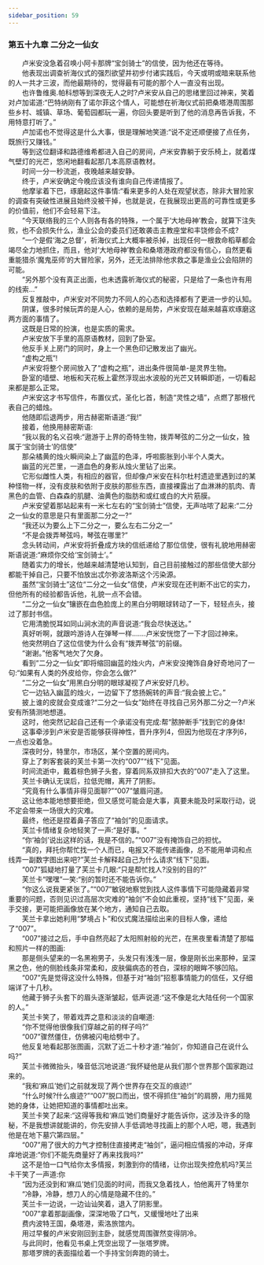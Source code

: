 ```yaml
---
sidebar_position: 59
---
```

### 第五十九章 二分之一仙女  


　　卢米安没急着召唤小阿卡那牌“宝剑骑士”的信使，因为他还在等待。  
　　他表现出调查祈海仪式的强烈欲望并初步付诸实践后，今天或明或暗来联系他的人一共才三波，而他最期待的，觉得最有可能的那个人一直没有出现。  
　　也许鲁维奥.帕科想等到深夜无人之时?卢米安从自己的思绪里回过神来，笑着对卢加诺道:“巴特纳刚有了诺尔菲这个情人，可能想在祈海仪式前把桑塔港周围那些乡村、城镇、草场、葡萄园都玩一遍，你回头要是听到了他的消息再告诉我，不用特意打听了。”  
　　卢加诺也不觉得这是什么大事，很是理解地笑道:“说不定还顺便接了点任务，既旅行又赚钱。”  
　　等到这位翻译和路德维希都进入自己的房间，卢米安靠躺于安乐椅上，就着煤气壁灯的光芒，悠闲地翻看起那几本高原语教材。  
　　时间一分一秒流逝，夜晚越来越安静。  
　　终于，卢米安确定今晚应该没有谁向自己传递情报了。  
　　他摩挲着下巴，琢磨起这件事情:“看来更多的人处在观望状态，除非大冒险家的调查有突破性进展且始终没被干掉，也就是说，在我展现出更高的可靠性或更多的价值前，他们不会轻易下注。  
　　“今天联络我的三个人则各有各的特殊，一个属于‘大地母神’教会，就算下注失败，也不会损失什么，渔业公会的委员们还敢袭击主教座堂和丰饶修会不成?  
　　“一个是假‘海之总督’，祈海仪式上大概率被杀掉，出现任何一根救命稻草都会竭尽全力地抓住，而且，他对‘大地母神’教会和桑塔港政府都没有信心，自然更看重能猎杀‘魔鬼巫师’的大冒险家，另外，还无法排除他求救之事是渔业公会陷阱的可能。  
　　“另外那个没有真正出面，也未透露祈海仪式的秘密，只是给了一条也许有用的线索…”  
　　反复推敲中，卢米安对不同势力不同人的心态和选择都有了更进一步的认知。  
　　阴谋，很多时候玩弄的是人心，依赖的是局势，卢米安现在越来越喜欢琢磨这两方面的事情了。  
　　这既是日常的扮演，也是实质的需求。  
　　卢米安放下手里的高原语教材，回到了卧室。  
　　他反手关上房门的同时，身上一个黑色印记散发出了幽光。  
　　“虚构之瓶”!  
　　卢米安将整个房间放入了“虚构之瓶”，进出条件很简单-是灵界生物。  
　　卧室的墙壁、地板和天花板上霍然浮现出水波般的光芒又转瞬即逝，一切看起来都是那么正常。  
　　卢米安这才书写信件，布置仪式，圣化匕首，制造“灵性之墙”，点燃了那根代表自己的蜡烛。  
　　他随即后退两步，用古赫密斯语道:“我!”  
　　接着，他换用赫密斯语:  
　　“我以我的名义召唤:“遨游于上界的奇特生物，拨弄琴弦的二分之一仙女，独属于‘宝剑骑士’的信使”  
　　那朵橘黄的烛火瞬间染上了幽蓝的色泽，呼啦膨胀到小半个人类大。  
　　幽蓝的光芒里，一道血色的身影从烛火里钻了出来。  
　　它形似雌性人类，有相应的器官，但却像卢米安在科尔杜村遗迹里遇到过的某种怪物一样，没有皮肤和依附于皮肤的那些东西，直接裸露出了血淋淋的肌肉、青黑色的血管、白森森的肌腱、油黄色的脂肪和或红或白的大片筋膜。  
　　卢米安望着那站起来有一米七左右的“宝剑骑士”信使，无声咕哝了起来:“二分之一仙女的意思是只有里面那二分之一?“  
　　“我还以为要么上下二分之一，要么左右二分之一”  
　　“不是会拨弄琴弦吗，琴弦在哪里?”  
　　念头转动间，卢米安将折叠成方块的信纸递给了那位信使，很有礼貌地用赫密斯语说道:“麻烦你交给‘宝剑骑士’。”  
　　随着实力的增长，他越来越清楚地认知到，自己目前接触过的那些信使大部分都能干掉自己，只要不怕放出忒尔弥波洛斯这个污染源。  
　　虽然“宝剑骑士”这位“二分之一仙女”信使，卢米安现在还判断不出它的实力，但他所有的经验都告诉他，礼貌一点不会错。  
　　“二分之一仙女”镶嵌在血色脸庞上的黑白分明眼球转动了一下，轻轻点头，接过了那封书信。  
　　它用清脆悦耳如同山涧水流的声音说道:“我会尽快送达。”  
　　真好听啊，就跟吟游诗人在弹琴一样…….卢米安恍惚了一下才回过神来。  
　　他突然明白了这位信使为什么会有“拨弄琴弦”的前缀。  
　　“谢谢。”他客气地欠了欠身。  
　　看到“二分之一仙女”即将缩回幽蓝的烛火内，卢米安没掩饰自身好奇地问了一句:“如果有人类的外皮给你，你会怎么做?”  
　　“二分之一仙女”用黑白分明的眼球凝视了卢米安好几秒。  
　　它一边钻入幽蓝的烛火，一边留下了悠扬婉转的声音:“我会披上它。”  
　　披上谁的皮就会变成谁?“二分之一仙女”始终在寻找自己另外那二分之一?卢米安有所猜测地想道。  
　　这时，他突然记起自己还有一个承诺没有完成:帮“脓肿断手”找到它的身体!  
　　这事牵涉到卢米安是否能够获得神性，晋升序列4，但因为他现在才序列6，一点也没着急。  
　　深夜时分，特里尔，市场区，某个空置的房间内。  
　　穿上了刺客套装的芙兰卡第一次约“007”“线下”见面。  
　　时间流逝中，戴着棕色狮子头套，穿着同系双排扣大衣的“007”走入了这里。  
　　芙兰卡确认无误后，拉低兜帽，离开了阴影。  
　　“究竟有什么事情非得见面聊?”“007”皱眉问道。  
　　这让他本能地想要拒绝，但又感觉可能会是大事，真要未能及时采取行动，说不定会带来一场很大的灾难。  
　　最终，他还是捏着鼻子答应了“袖剑”的见面请求。  
　　芙兰卡情绪复杂地轻笑了一声:“是好事。“  
　　“你‘袖剑’说出这样的话，我是不信的。”“007”没有掩饰自己的担忧。  
　　“真的，拜托你帮忙找一个人而已，电报又不能传递画像，总不能用单词和点线弄一副数字图出来吧?”芙兰卡解释起自己为什么请求“线下”见面。  
　　“007”狐疑地打量了芙兰卡几眼:“只是帮忙找人?没别的目的?”  
　　芙兰卡“嘿嘿”一笑:“别的暂时还不能告诉你。”  
　　“你这么说我更紧张了。”“007”敏锐地察觉到找人这件事情下可能隐藏着非常重要的问题，否则见识过高层次灾难的“袖剑”不会如此重视，坚持“线下”见面，亲手交接，更可能把画像放在某个地方，通知自己去取。  
　　芙兰卡拿出她利用“梦境占卜”和仪式魔法描绘出来的目标人像，递给了“007”。  
　　“007”接过之后，手中自然亮起了太阳照射般的光芒，在黑夜里看清楚了那幅和照片一样的图画:  
　　那是侧头望来的一名黑袍男子，头发只有浅浅一层，像是刚长出来那种，呈深黑之色，他的侧脸线条非常柔和，皮肤偏病态的苍白，深棕的眼眸不够凹陷。  
　　“007”先是觉得这没什么特殊，但基于对“袖剑”招惹事情能力的信任，又仔细端详了十几秒。  
　　他藏于狮子头套下的眉头逐渐皱起，低声说道:“这不像是北大陆任何一个国家的人。”  
　　芙兰卡笑了，带着戏弄之意和淡淡的自嘲道:  
　　“你不觉得他很像我们穿越之前的样子吗?”  
　　“007”骤然僵住，仿佛被闪电给劈中了。  
　　他反复地看起那张图画，沉默了近二十秒才道:“袖剑’，你知道自己在说什么吗?”  
　　芙兰卡微微抬头，嗓音低沉地说道:“我怀疑他是从我们那个世界那个国家跑过来的。  
　　“我和‘麻瓜’她们之前就发现了两个世界存在交互的痕迹!”  
　　“什么时候?什么痕迹?”“007”脱口而出，恨不得抓住“袖剑”的肩膀，用力摇晃她的身体，让她把知道的事情都吐出来。  
　　芙兰卡笑了起来:“这得等我和‘麻瓜’她们商量好才能告诉你，这涉及许多的隐秘，不是我想讲就能讲的，你先安排人手低调地寻找画上的那个人吧，嗯，我遇到他是在地下墓穴第四层。”  
　　“007”用了很大的力气才控制住直接拷走“袖剑”，逼问相应情报的冲动，牙痒痒地说道:“你们不能先商量好了再来找我吗?”  
　　这不是怕一口气给你太多情报，刺激到你的情绪，让你出现失控危机吗?芙兰卡干笑了一声道:你  
　　“因为还没到和‘麻瓜’她们见面的时间，而我又急着找人，怕他离开了特里尔  
　　“冷静，冷静，想刀人的心情是隐藏不住的。”  
　　芙兰卡一边说，一边讪讪笑着，退入了阴影里。  
　　“007”拿着那副画像，深深地吸了口气，又缓慢地吐了出来  
　　费内波特王国，桑塔港，索洛旅馆内。  
　　用过早餐的卢米安刚回到主卧，就感觉周围骤然变得阴冷。  
　　与此同时，他看见书桌上凭空出现了一张塔罗牌。  
　　那塔罗牌的表面描绘着一个手持宝剑奔跑的骑士。  
